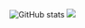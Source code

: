 ![GitHub stats](https://github-readme-stats.vercel.app/api?username=rafaelrovira&show_icons=true&hide_border=true)
<a href="https://github.com/Daggy1234">
  <img src="https://github-readme-stats.vercel.app/api/top-langs/?username=rafaelrovira&layout=compact" />
</a>
